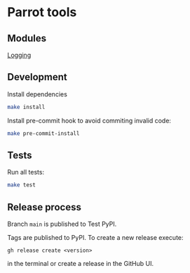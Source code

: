 # Parrot tools


## Modules

[Logging](docs/logging.md)


## Development

Install dependencies

```bash
make install
```

Install pre-commit hook to avoid commiting invalid code:

```bash
make pre-commit-install
```

## Tests

Run all tests:

```bash
make test
```


## Release process

Branch `main` is published to Test PyPI.

Tags are published to PyPI. To create a new release execute:

```
gh release create <version>
```

in the terminal or create a release in the GitHub UI.
